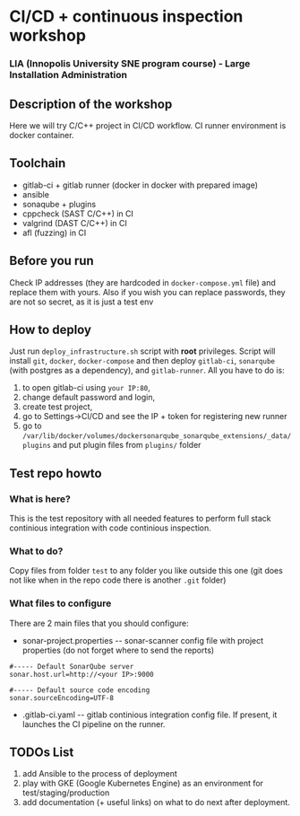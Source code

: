 # CI/CD + continuous inspection workshop
### LIA (Innopolis University SNE program course) - Large Installation Administration

## Description of the workshop

Here we will try C/C++ project in CI/CD workflow. CI runner environment is docker container. 

## Toolchain
- gitlab-ci + gitlab runner (docker in docker with prepared image)
- ansible
- sonaqube + plugins
- cppcheck (SAST C/C++) in CI
- valgrind (DAST C/C++) in CI
- afl (fuzzing) in CI

## Before you run

Check IP addresses (they are hardcoded in `docker-compose.yml` file) and replace them with yours. Also if you wish you can replace passwords, they are not so secret, as it is just a test env

## How to deploy

Just run `deploy_infrastructure.sh` script with **root** privileges. Script will install `git`, `docker`, `docker-compose` and then deploy `gitlab-ci`, `sonarqube` (with postgres as a dependency), and `gitlab-runner`. All you have to do is: 
1) to open gitlab-ci using `your IP:80`, 
2) change default password and login, 
3) create test project, 
4) go to Settings->CI/CD and see the IP + token for registering new runner
5) go to `/var/lib/docker/volumes/dockersonarqube_sonarqube_extensions/_data/plugins` and put plugin files from `plugins/` folder

## Test repo howto
### What is here?

This is the test repository with all needed features to perform full stack continious integration with code continious inspection.

### What to do?

Copy files from folder `test` to any folder you like outside this one (git does not like when in the repo code there is another `.git` folder)

### What files to configure

There are 2 main files that you should configure:
- sonar-project.properties -- sonar-scanner config file with project properties (do not forget where to send the reports)
```
#----- Default SonarQube server
sonar.host.url=http://<your IP>:9000

#----- Default source code encoding
sonar.sourceEncoding=UTF-8
```
- .gitlab-ci.yaml -- gitlab continious integration config file. If present, it launches the CI pipeline on the runner.

## TODOs List
1) add Ansible to the process of deployment
2) play with GKE (Google Kubernetes Engine) as an environment for test/staging/production
3) add documentation (+ useful links) on what to do next after deployment.
